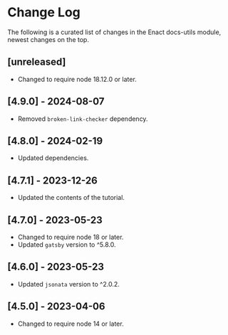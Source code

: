 # Change Log

The following is a curated list of changes in the Enact docs-utils module, newest changes on the top.

## [unreleased]

- Changed to require node 18.12.0 or later.

## [4.9.0] - 2024-08-07 

- Removed `broken-link-checker` dependency.

## [4.8.0] - 2024-02-19

- Updated dependencies.

## [4.7.1] - 2023-12-26

- Updated the contents of the tutorial.

## [4.7.0] - 2023-05-23

- Changed to require node 18 or later.
- Updated `gatsby` version to ^5.8.0.

## [4.6.0] - 2023-05-23

- Updated `jsonata` version to ^2.0.2.

## [4.5.0] - 2023-04-06

- Changed to require node 14 or later.

